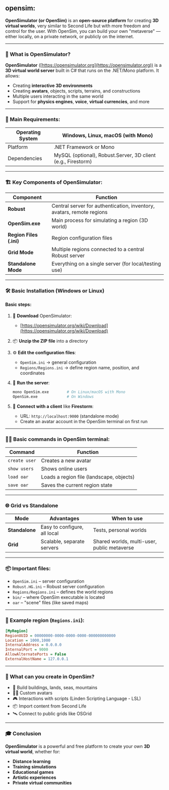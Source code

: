 ## opensim:

**OpenSimulator (or OpenSim)** is an **open-source platform** for creating **3D virtual worlds**, very similar to Second Life but with more freedom and control for the user. With OpenSim, you can build your own "metaverse" — either locally, on a private network, or publicly on the internet.

---

### 🧠 What is **OpenSimulator**?

**OpenSimulator** ([https://opensimulator.org](https://opensimulator.org)) is a **3D virtual world server** built in C# that runs on the .NET/Mono platform. It allows:

* Creating **interactive 3D environments**
* Creating **avatars**, objects, scripts, terrains, and constructions
* Multiple users interacting in the same world
* Support for **physics engines**, **voice**, **virtual currencies**, and more

---

### 🧰 Main Requirements:

| Operating System | Windows, Linux, macOS (with Mono)                            |
| ---------------- | ------------------------------------------------------------ |
| Platform         | .NET Framework or Mono                                       |
| Dependencies     | MySQL (optional), Robust.Server, 3D client (e.g., Firestorm) |

---

### 🏗️ Key Components of OpenSimulator:

| Component               | Function                                                              |
| ----------------------- | --------------------------------------------------------------------- |
| **Robust**              | Central server for authentication, inventory, avatars, remote regions |
| **OpenSim.exe**         | Main process for simulating a region (3D world)                       |
| **Region Files (.ini)** | Region configuration files                                            |
| **Grid Mode**           | Multiple regions connected to a central Robust server                 |
| **Standalone Mode**     | Everything on a single server (for local/testing use)                 |

---

### 🛠️ Basic Installation (Windows or Linux)

#### Basic steps:

1. 🔽 **Download** OpenSimulator:

   * [https://opensimulator.org/wiki/Download](https://opensimulator.org/wiki/Download)

2. 📦 **Unzip the ZIP file** into a directory

3. ⚙️ **Edit the configuration files**:

   * `OpenSim.ini` → general configuration
   * `Regions/Regions.ini` → define region name, position, and coordinates

4. 🏁 **Run the server**:

   ```bash
   mono OpenSim.exe        # On Linux/macOS with Mono
   OpenSim.exe             # On Windows
   ```

5. 📶 **Connect with a client** like **Firestorm**:

   * URL: `http://localhost:9000` (standalone mode)
   * Create an avatar account in the OpenSim terminal on first run

---

### 🧑‍💻 Basic commands in OpenSim terminal:

| Command       | Function                                 |
| ------------- | ---------------------------------------- |
| `create user` | Creates a new avatar                     |
| `show users`  | Shows online users                       |
| `load oar`    | Loads a region file (landscape, objects) |
| `save oar`    | Saves the current region state           |

---

### 🌐 Grid vs Standalone

| Mode           | Advantages                   | When to use                                 |
| -------------- | ---------------------------- | ------------------------------------------- |
| **Standalone** | Easy to configure, all local | Tests, personal worlds                      |
| **Grid**       | Scalable, separate servers   | Shared worlds, multi-user, public metaverse |

---

### 📦 Important files:

* `OpenSim.ini` – server configuration
* `Robust.HG.ini` – Robust server configuration
* `Regions/Regions.ini` – defines the world regions
* `bin/` – where OpenSim executable is located
* `oar` – "scene" files (like saved maps)

---

### 🧱 Example region (`Regions.ini`):

```ini
[MyRegion]
RegionUUID = 00000000-0000-0000-0000-000000000000
Location = 1000,1000
InternalAddress = 0.0.0.0
InternalPort = 9000
AllowAlternatePorts = False
ExternalHostName = 127.0.0.1
```

---

### 🎨 What can you create in OpenSim?

* 🏰 Build buildings, lands, seas, mountains
* 🧍‍♂️ Custom avatars
* 🎮 Interactions with scripts (Linden Scripting Language - LSL)
* 📦 Import content from Second Life
* 🛰️ Connect to public grids like OSGrid

---

### 🎓 Conclusion

**OpenSimulator** is a powerful and free platform to create your own **3D virtual world**, whether for:

* **Distance learning**
* **Training simulations**
* **Educational games**
* **Artistic experiences**
* **Private virtual communities**
